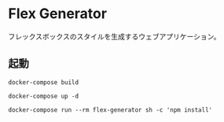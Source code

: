 # Flex Generator
フレックスボックスのスタイルを生成するウェブアプリケーション。

## 起動
`docker-compose build`

`docker-compose up -d`

`docker-compose run --rm flex-generator sh -c 'npm install'`
